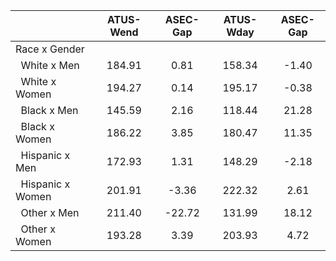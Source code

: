 
|                      |    ATUS-Wend |     ASEC-Gap |    ATUS-Wday |     ASEC-Gap |
| -------------------- | :----------: | :----------: | :----------: | :----------: |
| Race x Gender        |              |              |              |              |
| &nbsp;&nbsp;White x Men |       184.91 |         0.81 |       158.34 |        -1.40 |
| &nbsp;&nbsp;White x Women |       194.27 |         0.14 |       195.17 |        -0.38 |
| &nbsp;&nbsp;Black x Men |       145.59 |         2.16 |       118.44 |        21.28 |
| &nbsp;&nbsp;Black x Women |       186.22 |         3.85 |       180.47 |        11.35 |
| &nbsp;&nbsp;Hispanic x Men |       172.93 |         1.31 |       148.29 |        -2.18 |
| &nbsp;&nbsp;Hispanic x Women |       201.91 |        -3.36 |       222.32 |         2.61 |
| &nbsp;&nbsp;Other x Men |       211.40 |       -22.72 |       131.99 |        18.12 |
| &nbsp;&nbsp;Other x Women |       193.28 |         3.39 |       203.93 |         4.72 |

